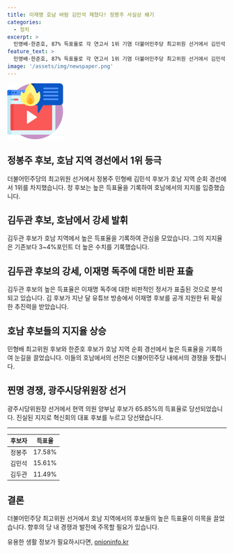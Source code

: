 ```yaml
---
title: 이재명 호남 바람 김민석 제쳤다! 정봉주 사실상 쐐기
categories:
  - 정치
excerpt: >
  민영배·한준호, 87% 득표율로 각 연고서 1위 기염 더불어민주당 최고위원 선거에서 김민석 후보가 압도적인 지지로 호남 지역에서 정봉주 후보를 제쳤다. 권리당원의 30%를 차지하는 호남에서의 승리로 김 후보는 수석최고위원 경쟁에서 우위를 점했으며, 지역 연고가 있는 후보들이 호남에서 선전했다. 이에 대한 대의원들의 반응은 갈라져 있으며, 광주시당위원장 선거에서도 강위원 후보를 제치고 양부남 후보가 당선됐다.
feature_text: >
  민영배·한준호, 87% 득표율로 각 연고서 1위 기염 더불어민주당 최고위원 선거에서 김민석 후보가 압도적인 지지로 호남 지역에서 정봉주 후보를 제쳤다. 권리당원의 30%를 차지하는 호남에서의 승리로 김 후보는 수석최고위원 경쟁에서 우위를 점했으며, 지역 연고가 있는 후보들이 호남에서 선전했다. 이에 대한 대의원들의 반응은 갈라져 있으며, 광주시당위원장 선거에서도 강위원 후보를 제치고 양부남 후보가 당선됐다.
image: '/assets/img/newspaper.png'
---
```


<p><img src="/assets/img/news.png" alt="rentncar 속보" /></p>

<h2>정봉주 후보, 호남 지역 경선에서 1위 등극</h2>

<p data-ke-size="size16">더불어민주당의 최고위원 선거에서 정봉주 민형배 김민석 후보가 호남 지역 순회 경선에서 1위를 차지했습니다. 정 후보는 높은 득표율을 기록하여 호남에서의 지지를 입증했습니다.</p>

<h2>김두관 후보, 호남에서 강세 발휘</h2>

<p data-ke-size="size16">김두관 후보가 호남 지역에서 높은 득표율을 기록하여 관심을 모았습니다. 그의 지지율은 기존보다 3~4%포인트 더 높은 수치를 기록했습니다.</p>

<h2>김두관 후보의 강세, 이재명 독주에 대한 비판 표출</h2>

<p data-ke-size="size16">김두관 후보의 높은 득표율은 이재명 독주에 대한 비판적인 정서가 표출된 것으로 분석되고 있습니다. 김 후보가 지난 달 유튜브 방송에서 이재명 후보를 공개 지원한 뒤 확실한 추진력을 받았습니다.</p>

<h2>호남 후보들의 지지율 상승</h2>

<p data-ke-size="size16">민형배 최고위원 후보와 한준호 후보가 호남 지역 순회 경선에서 높은 득표율을 기록하여 눈길을 끌었습니다. 이들의 호남에서의 선전은 더불어민주당 내에서의 경쟁을 뜻합니다.</p>

<h2>찐명 경쟁, 광주시당위원장 선거</h2>

<p data-ke-size="size16">광주시당위원장 선거에서 현역 의원 양부남 후보가 65.85%의 득표율로 당선되었습니다. 진실된 지지로 혁신회의 대표 후보를 누르고 당선됐습니다.</p>

<hr>

<table>
    <thead>
        <tr>
            <th>후보자</th>
            <th>득표율</th>
        </tr>
    </thead>
    <tbody>
        <tr>
            <td>정봉주</td>
            <td>17.58%</td>
        </tr>
        <tr>
            <td>김민석</td>
            <td>15.61%</td>
        </tr>
        <tr>
            <td>김두관</td>
            <td>11.49%</td>
        </tr>
    </tbody>
</table>

<h2>결론</h2>

<p data-ke-size="size16">더불어민주당 최고위원 선거에서 호남 지역에서의 후보들의 높은 득표율이 이목을 끌었습니다. 향후의 당 내 경쟁과 발전에 주목할 필요가 있습니다.</p>
유용한 생활 정보가 필요하시다면, <a href="https://onioninfo.kr" rel="dofollow">onioninfo.kr</a>


